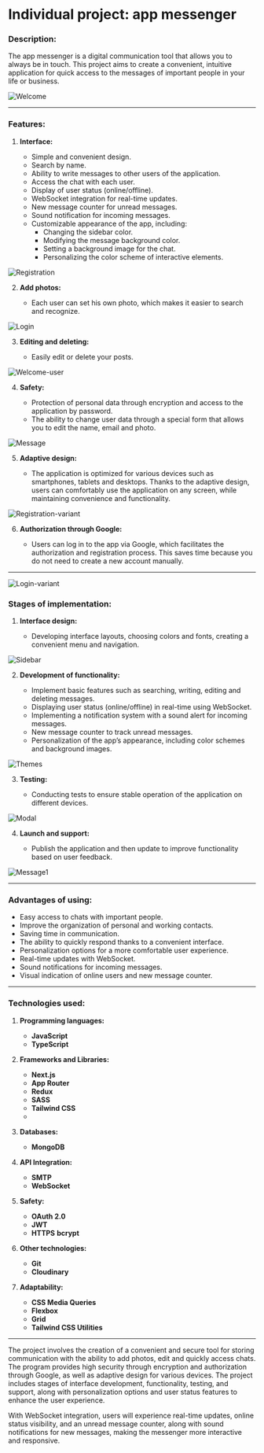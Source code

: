 # Individual project: app messenger

### Description:

The app messenger is a digital communication tool that allows you to always be in touch. This project aims to create a convenient, intuitive application for quick access to the messages of important people in your life or business.

![Welcome](/public/readme/welcome.jpg)

---

### Features:

1. **Interface:**

   - Simple and convenient design.
   - Search by name.
   - Ability to write messages to other users of the application.
   - Access the chat with each user.
   - Display of user status (online/offline).
   - WebSocket integration for real-time updates.
   - New message counter for unread messages.
   - Sound notification for incoming messages.
   - Customizable appearance of the app, including:
     - Changing the sidebar color.
     - Modifying the message background color.
     - Setting a background image for the chat.
     - Personalizing the color scheme of interactive elements.

![Registration](/public/readme/registration.jpg)

2. **Add photos:**

   - Each user can set his own photo, which makes it easier to search and recognize.

![Login](/public/readme/login.jpg)

3. **Editing and deleting:**

   - Easily edit or delete your posts.

![Welcome-user](/public/readme/welcome-user.jpg)

4. **Safety:**

   - Protection of personal data through encryption and access to the application by password.
   - The ability to change user data through a special form that allows you to edit the name, email and photo.

![Message](/public/readme/message.jpg)

5. **Adaptive design:**

   - The application is optimized for various devices such as smartphones, tablets and desktops. Thanks to the adaptive design, users can comfortably use the application on any screen, while maintaining convenience and functionality.

![Registration-variant](/public/readme/registration-variant.jpg)

6. **Authorization through Google:**

   - Users can log in to the app via Google, which facilitates the authorization and registration process. This saves time because you do not need to create a new account manually.

---

![Login-variant](/public/readme/login-variant.jpg)

### Stages of implementation:

1. **Interface design:**

   - Developing interface layouts, choosing colors and fonts, creating a convenient menu and navigation.

![Sidebar](/public/readme/sidebar.jpg)

2. **Development of functionality:**

   - Implement basic features such as searching, writing, editing and deleting messages.
   - Displaying user status (online/offline) in real-time using WebSocket.
   - Implementing a notification system with a sound alert for incoming messages.
   - New message counter to track unread messages.
   - Personalization of the app’s appearance, including color schemes and background images.

![Themes](/public/readme/themes.jpg)

3. **Testing:**

   - Conducting tests to ensure stable operation of the application on different devices.

![Modal](/public/readme/modal.jpg)

4. **Launch and support:**

   - Publish the application and then update to improve functionality based on user feedback.

![Message1](/public/readme/message1.jpg)

---

### Advantages of using:

- Easy access to chats with important people.
- Improve the organization of personal and working contacts.
- Saving time in communication.
- The ability to quickly respond thanks to a convenient interface.
- Personalization options for a more comfortable user experience.
- Real-time updates with WebSocket.
- Sound notifications for incoming messages.
- Visual indication of online users and new message counter.

---

### Technologies used:

1. **Programming languages:**

   - **JavaScript**
   - **TypeScript**

2. **Frameworks and Libraries:**
   - **Next.js**
   - **App Router**
   - **Redux**
   - **SASS**
   - **Tailwind CSS**
   -
3. **Databases:**

   - **MongoDB**

4. **API Integration:**

   - **SMTP**
   - **WebSocket**

5. **Safety:**

   - **OAuth 2.0**
   - **JWT**
   - **HTTPS**
     **bcrypt**

6. **Other technologies:**

   - **Git**
   - **Cloudinary**

7. **Adaptability:**
   - **CSS Media Queries**
   - **Flexbox**
   - **Grid**
   - **Tailwind CSS Utilities**

---

The project involves the creation of a convenient and secure tool for storing communication with the ability to add photos, edit and quickly access chats. The program provides high security through encryption and authorization through Google, as well as adaptive design for various devices. The project includes stages of interface development, functionality, testing, and support, along with personalization options and user status features to enhance the user experience.

With WebSocket integration, users will experience real-time updates, online status visibility, and an unread message counter, along with sound notifications for new messages, making the messenger more interactive and responsive.
